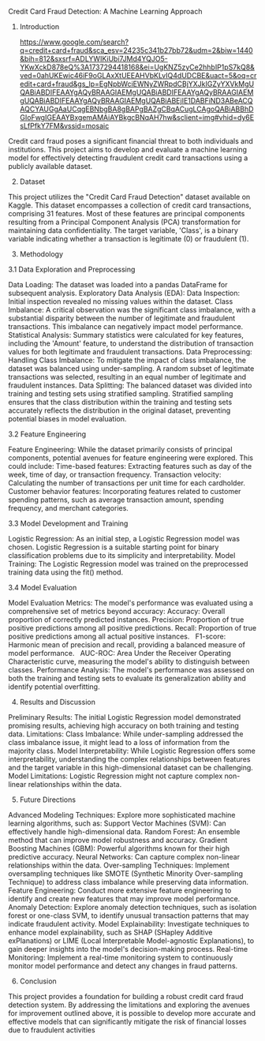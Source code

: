 Credit Card Fraud Detection: A Machine Learning Approach

1. Introduction

   https://www.google.com/search?q=credit+card+fraud&sca_esv=24235c341b27bb72&udm=2&biw=1440&bih=812&sxsrf=ADLYWIKiUbi7JMd4YQJO5-YKwXckD878eQ%3A1737294418168&ei=UgKNZ5zyCe2hhbIP1pS7kQ8&ved=0ahUKEwic46iF9oGLAxXtUEEAHVbKLvIQ4dUDCBE&uact=5&oq=credit+card+fraud&gs_lp=EgNpbWciEWNyZWRpdCBjYXJkIGZyYXVkMgUQABiABDIFEAAYgAQyBRAAGIAEMgUQABiABDIFEAAYgAQyBRAAGIAEMgUQABiABDIFEAAYgAQyBRAAGIAEMgUQABiABEjIE1DABFiND3ABeACQAQCYAUGgAaUCqgEBNbgBA8gBAPgBAZgCBqACugLCAgoQABiABBhDGIoFwgIGEAAYBxgemAMAiAYBkgcBNqAH7hw&sclient=img#vhid=dy6EsLfPfkY7FM&vssid=mosaic

Credit card fraud poses a significant financial threat to both individuals and institutions. This project aims to develop and evaluate a machine learning model for effectively detecting fraudulent credit card transactions using a publicly available dataset.

2. Dataset

This project utilizes the "Credit Card Fraud Detection" dataset available on Kaggle. This dataset encompasses a collection of credit card transactions, comprising 31 features. Most of these features are principal components resulting from a Principal Component Analysis (PCA) transformation for maintaining data confidentiality. The target variable, 'Class', is a binary variable indicating whether a transaction is legitimate (0) or fraudulent (1).

3. Methodology

3.1 Data Exploration and Preprocessing

Data Loading: The dataset was loaded into a pandas DataFrame for subsequent analysis.
Exploratory Data Analysis (EDA):
Data Inspection: Initial inspection revealed no missing values within the dataset.
Class Imbalance: A critical observation was the significant class imbalance, with a substantial disparity between the number of legitimate and fraudulent transactions. This imbalance can negatively impact model performance.
Statistical Analysis: Summary statistics were calculated for key features, including the 'Amount' feature, to understand the distribution of transaction values for both legitimate and fraudulent transactions.
Data Preprocessing:
Handling Class Imbalance: To mitigate the impact of class imbalance, the dataset was balanced using under-sampling. A random subset of legitimate transactions was selected, resulting in an equal number of legitimate and fraudulent instances.
Data Splitting: The balanced dataset was divided into training and testing sets using stratified sampling. Stratified sampling ensures that the class distribution within the training and testing sets accurately reflects the distribution in the original dataset, preventing potential biases in model evaluation.

3.2 Feature Engineering

Feature Engineering: While the dataset primarily consists of principal components, potential avenues for feature engineering were explored. This could include:
Time-based features: Extracting features such as day of the week, time of day, or transaction frequency.
Transaction velocity: Calculating the number of transactions per unit time for each cardholder.
Customer behavior features: Incorporating features related to customer spending patterns, such as average transaction amount, spending frequency, and merchant categories.

3.3 Model Development and Training

Logistic Regression: As an initial step, a Logistic Regression model was chosen. Logistic Regression is a suitable starting point for binary classification problems due to its simplicity and interpretability.
Model Training: The Logistic Regression model was trained on the preprocessed training data using the fit() method.

3.4 Model Evaluation

Model Evaluation Metrics: The model's performance was evaluated using a comprehensive set of metrics beyond accuracy:
Accuracy: Overall proportion of correctly predicted instances.
Precision: Proportion of true positive predictions among all positive predictions.
Recall: Proportion of true positive predictions among all actual positive instances.   
F1-score: Harmonic mean of precision and recall, providing a balanced measure of model performance.   
AUC-ROC: Area Under the Receiver Operating Characteristic curve, measuring the model's ability to distinguish between classes.
Performance Analysis: The model's performance was assessed on both the training and testing sets to evaluate its generalization ability and identify potential overfitting.

4. Results and Discussion

Preliminary Results: The initial Logistic Regression model demonstrated promising results, achieving high accuracy on both training and testing data.
Limitations:
Class Imbalance: While under-sampling addressed the class imbalance issue, it might lead to a loss of information from the majority class.
Model Interpretability: While Logistic Regression offers some interpretability, understanding the complex relationships between features and the target variable in this high-dimensional dataset can be challenging.
Model Limitations: Logistic Regression might not capture complex non-linear relationships within the data.

5. Future Directions

Advanced Modeling Techniques:
Explore more sophisticated machine learning algorithms, such as:
Support Vector Machines (SVM): Can effectively handle high-dimensional data.
Random Forest: An ensemble method that can improve model robustness and accuracy.
Gradient Boosting Machines (GBM): Powerful algorithms known for their high predictive accuracy.
Neural Networks: Can capture complex non-linear relationships within the data.
Over-sampling Techniques: Implement oversampling techniques like SMOTE (Synthetic Minority Over-sampling Technique) to address class imbalance while preserving data information.
Feature Engineering: Conduct more extensive feature engineering to identify and create new features that may improve model performance.
Anomaly Detection: Explore anomaly detection techniques, such as isolation forest or one-class SVM, to identify unusual transaction patterns that may indicate fraudulent activity.
Model Explainability: Investigate techniques to enhance model explainability, such as SHAP (SHapley Additive exPlanations) or LIME (Local Interpretable Model-agnostic Explanations), to gain deeper insights into the model's decision-making process.
Real-time Monitoring: Implement a real-time monitoring system to continuously monitor model performance and detect any changes in fraud patterns.

6. Conclusion

This project provides a foundation for building a robust credit card fraud detection system. By addressing the limitations and exploring the avenues for improvement outlined above, it is possible to develop more accurate and effective models that can significantly mitigate the risk of financial losses due to fraudulent activities
